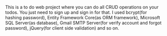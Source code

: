 This is a to do web project where you can do all CRUD operations on your todos. You just need to sign up and sign in for that. I used bcrypt(for hashing password), Entity Framework Core(as ORM framework), Microsoft SQL Server(as database), Gmail SMTP Server(for verify account and forgot password), jQuery(for client side validation) and so on.
